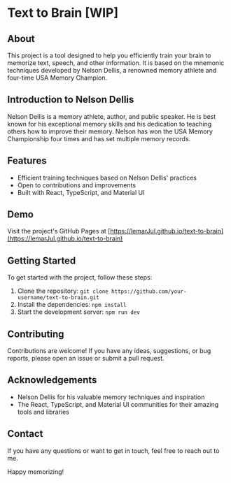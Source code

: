 # Text to Brain [WIP]


## About 
This project is a tool designed to help you efficiently train your brain to memorize text, speech, and other information. It is based on the mnemonic techniques developed by Nelson Dellis, a renowned memory athlete and four-time USA Memory Champion.

## Introduction to Nelson Dellis

Nelson Dellis is a memory athlete, author, and public speaker. He is best known for his exceptional memory skills and his dedication to teaching others how to improve their memory. Nelson has won the USA Memory Championship four times and has set multiple memory records.

## Features

- Efficient training techniques based on Nelson Dellis' practices
- Open to contributions and improvements
- Built with React, TypeScript, and Material UI

## Demo

Visit the project's GitHub Pages at [https://lemarJul.github.io/text-to-brain](https://lemarJul.github.io/text-to-brain)

## Getting Started

To get started with the project, follow these steps:

1. Clone the repository: `git clone https://github.com/your-username/text-to-brain.git`
2. Install the dependencies: `npm install`
3. Start the development server: `npm run dev`


## Contributing

Contributions are welcome! If you have any ideas, suggestions, or bug reports, please open an issue or submit a pull request.

## Acknowledgements

- Nelson Dellis for his valuable memory techniques and inspiration
- The React, TypeScript, and Material UI communities for their amazing tools and libraries

## Contact

If you have any questions or want to get in touch, feel free to reach out to me.

Happy memorizing!
